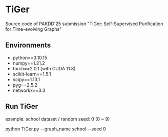 # TiGer
Source code of PAKDD'25 submission
"TiGer: Self-Supervised Purification for Time-evolving Graphs"


## Environments
- python==3.10.15
- numpy==1.21.2
- torch==2.0.1 (with CUDA 11.8)
- scikit-learn==1.5.1
- scipy==1.13.1
- pyg==2.5.2
- networkx==3.3

## Run TiGer

example: school dataset / random seed: 0 (0 ~ 9)

python TiGer.py --graph_name school --seed 0
